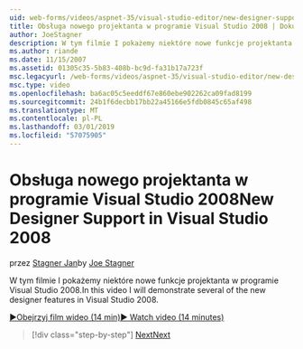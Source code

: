 ```yaml
---
uid: web-forms/videos/aspnet-35/visual-studio-editor/new-designer-support-in-visual-studio-2008
title: Obsługa nowego projektanta w programie Visual Studio 2008 | Dokumentacja firmy Microsoft
author: JoeStagner
description: W tym filmie I pokażemy niektóre nowe funkcje projektanta w programie Visual Studio 2008.
ms.author: riande
ms.date: 11/15/2007
ms.assetid: 01305c35-5b83-408b-bc9d-fa31b17a723f
msc.legacyurl: /web-forms/videos/aspnet-35/visual-studio-editor/new-designer-support-in-visual-studio-2008
msc.type: video
ms.openlocfilehash: ba6ac05c5eeddf67e860ebe902262ca09fad8199
ms.sourcegitcommit: 24b1f6decbb17bb22a45166e5fdb0845c65af498
ms.translationtype: MT
ms.contentlocale: pl-PL
ms.lasthandoff: 03/01/2019
ms.locfileid: "57075905"
---
```

<a name="new-designer-support-in-visual-studio-2008"></a><span data-ttu-id="dacd2-103">Obsługa nowego projektanta w programie Visual Studio 2008</span><span class="sxs-lookup"><span data-stu-id="dacd2-103">New Designer Support in Visual Studio 2008</span></span>
====================
<span data-ttu-id="dacd2-104">przez [Stagner Jan](https://github.com/JoeStagner)</span><span class="sxs-lookup"><span data-stu-id="dacd2-104">by [Joe Stagner](https://github.com/JoeStagner)</span></span>

<span data-ttu-id="dacd2-105">W tym filmie I pokażemy niektóre nowe funkcje projektanta w programie Visual Studio 2008.</span><span class="sxs-lookup"><span data-stu-id="dacd2-105">In this video I will demonstrate several of the new designer features in Visual Studio 2008.</span></span>

[<span data-ttu-id="dacd2-106">&#9654;Obejrzyj film wideo (14 min)</span><span class="sxs-lookup"><span data-stu-id="dacd2-106">&#9654; Watch video (14 minutes)</span></span>](https://channel9.msdn.com/Blogs/ASP-NET-Site-Videos/new-designer-support-in-visual-studio-2008)

> [!div class="step-by-step"]
> [<span data-ttu-id="dacd2-107">Next</span><span class="sxs-lookup"><span data-stu-id="dacd2-107">Next</span></span>](javascript-intellisense-support-in-visual-studio-2008.md)
